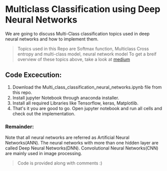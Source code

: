# Multiclass Classification using Deep Neural Networks

We are going to discuss Multi-Class classification topics used in deep neural networks and how to implement them. 
> Topics used in this Repo are Softmax function, Multiclass Cross entropy and multi-class model, neural network model
> To get a breif overview of these topics above, take a look at [medium]()

## Code Excecution:
1. Download the Multi_class_classification_neural_networks.ipynb file from this repo.
2. Install jupyter Notebook through anaconda installer.
3. Install all required Libraries like Tensorflow, keras, Matplotlib.
4. That's it you are good to go. Open jupyter notebook and run all cells and check out the implementation.

### Remainder:
Note that all neural networks are referred as Artificial Neural Networks(ANN). The neural networks with more than one hidden layer are called Deep Neural Networks(DNN). Convolutional Neural Networks(CNN) are mainly used in image processing.

> Code is provided along with comments :)
